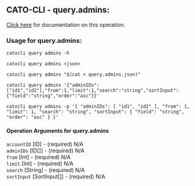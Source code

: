 
## CATO-CLI - query.admins:
[Click here](https://api.catonetworks.com/documentation/#query-query.admins) for documentation on this operation.

### Usage for query.admins:

`catocli query admins -h`

`catocli query admins <json>`

`catocli query admins "$(cat < query.admins.json)"`

`catocli query admins '{"adminIDs":["id1","id2"],"from":1,"limit":1,"search":"string","sortInput":{"field":"string","order":"asc"}}'`

`catocli query admins -p '{
    "adminIDs": [
        "id1",
        "id2"
    ],
    "from": 1,
    "limit": 1,
    "search": "string",
    "sortInput": {
        "field": "string",
        "order": "asc"
    }
}'`


#### Operation Arguments for query.admins ####

`accountID` [ID] - (required) N/A    
`adminIDs` [ID[]] - (required) N/A    
`from` [Int] - (required) N/A    
`limit` [Int] - (required) N/A    
`search` [String] - (required) N/A    
`sortInput` [SortInput[]] - (required) N/A    
